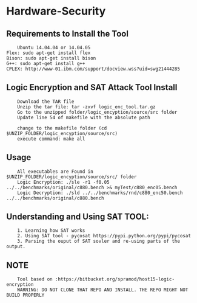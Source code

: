 # Hardware-Security

## Requirements to Install the Tool
		Ubuntu 14.04.04 or 14.04.05 
	Flex: sudo apt-get install flex
	Bison: sudo apt-get install bison
	G++: sudo apt-get install g++
	CPLEX: http://www-01.ibm.com/support/docview.wss?uid=swg21444285

## Logic Encryption and SAT Attack Tool Install
		Download the TAR file
		Unzip the tar file: tar -zxvf logic_enc_tool.tar.gz
		Go to the unzipped folder/logic_encyption/source/src folder
		Update line 54 of makefile with the absolute path
				
		change to the makefile folder (cd  $UNZIP_FOLDER/logic_encyption/source/src)
		execute command: make all
		
## Usage
		All executables are Found in $UNZIP_FOLDER/logic_encyption/source/src/ folder
		Logic Encryption: ./sle -r1 -f0.05 ../../benchmarks/original/c880.bench >& myTest/c880_enc05.bench
		Logic Decryption: ./sld ../../benchmarks/rnd/c880_enc50.bench ../../benchmarks/original/c880.bench

## Understanding and Using SAT TOOL: 		
		1. Learning how SAT works
		2. Using SAT tool - pycosat https://pypi.python.org/pypi/pycosat
		3. Parsing the ouput of SAT sovler and re-using parts of the output. 
		
## NOTE
		Tool based on :https://bitbucket.org/spramod/host15-logic-encryption
		WARNING: DO NOT CLONE THAT REPO AND INSTALL. THE REPO MIGHT NOT BUILD PROPERLY
